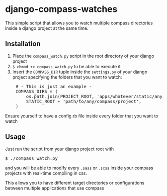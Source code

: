 django-compass-watches
======================

This simple script that allows you to watch multiple compass directories inside a django project at the same time.

Installation
----
1. Place the `compass_watch.py` script in the root directory of your django project
2. `$ chmod +x compass_watch.py` to be able to execute it
3. Insert the `COMPASS_DIR` tuple inside the `settings.py` of your django project specifying the folders that you want to watch:
<pre>
    # - This is just an example -
    COMPASS_DIRS = (
        os.path.join(PROJECT_ROOT, 'apps/whatever/static/any/compass/project'),
        STATIC_ROOT + 'path/to/any/compass/project',
    )
</pre>
Ensure yourself to have a config.rb file inside every folder that you want to watch

Usage
----
Just run the script from your django project root with
<pre>
$ ./compass_watch.py
</pre>
and you will be able to modify every `.sass` or `.scss` inside your compass projects with real-time compiling in css.

This allows you to have different target directories or configurations between multiple applications that use compass 